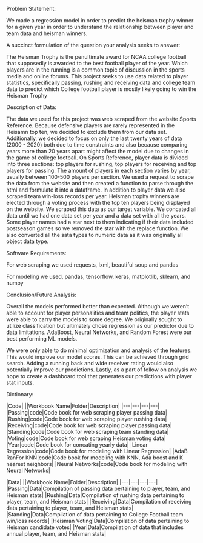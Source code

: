 Problem Statement: 

We made a regression model in order to predict the heisman trophy winner for a given year in order to understand the relationship between player and team data and heisman winners.

A succinct formulation of the question your analysis seeks to answer:

The Heisman Trophy is the penultimate award for NCAA college football that supposedly is awarded to the best football player of the year. Which players are in the running is a common topic of discussion in the sports media and online forums. This project seeks to use data related to player statistics, specifically passing, rushing and receiving data and college team data to predict which College football player is mostly likely going to win the Heisman Trophy


Description of Data: 

The data we used for this project was web scraped from the website Sports Reference. Because defensive players are rarely represented in the Heisamn top ten, we decided to exclude them from our data set. Additionally, we decided to focus on only the last twenty years of data (2000 - 2020) both due to time constraints and also because comparing years more than 20 years apart might affect the model due to changes in the game of college football. On Sports Reference, player data is divided into three sections: top players for rushing, top players for receiving and top players for passing. The amount of players in each section varies by year, usually between 100-500 players per section. We used a request to scrape the data from the website and then created a function to parse through the html and formulate it into a dataframe. In addition to player data we also scraped team win-loss records per year. Heisman trophy winners are elected through a voting process with the top ten players being displayed on the website. We scraped this data as our target variable. We concated all data  until we had one data set per year and a data set with all the years. Some player names had a star next to them indicating if their data included postseason games so we removed the star with the replace function. We also converted all the sata types to numeric data as it was originally all object data type. 


Software Requirements:

For web scraping we used requests, lxml, beautiful soup and pandas 

For modeling we used, pandas, tensorflow, keras, matplotlib, sklearn, and numpy


Conclusion/Future Analysis:

Overall the models performed better than expected. Although we weren’t able to account for player personalities and team politics, the player stats were able to carry the models to some degree. We originally sought to utilize classification but ultimately chose regression as our predictor due to data limitations. AdaBoost, Neural Networks, and Random Forest were our best performing ML models. 

We were only able to do minimal optimization and analysis of the features. This would improve our model scores. This can be achieved through grid search. Adding a running back and wide receiver rating would also potentially improve our predictions. Lastly, as a part of follow on analysis we hope to create a dashboard tool that generates our predictions with player stat inputs. 


Dictionary: 


|Code|
||Workbook Name|Folder|Description|
|---|---|---|---|
|Passing|code|Code book for web scraping player passing data| 
|Rushing|code|Code book for web scraping player rushing data|
|Receiving|code|Code book for web scraping player passing data|
|Standing|code|Code book for web scraping team standing data|
|Voting|code|Code book for web scraping Heisman voting data|
|Year|code|Code book for concating yearly data|
|Linear Regression|code|Code book for modeling with Linear Regression|
|AdaB RanFor KNN|code|Code book for modeling with KNN, Ada boost and K nearest neighbors|
|Neural Networks|code|Code book for modeling with Neural Networks|


|Data|
||Workbook Name|Folder|Description|
|---|---|---|---|
|Passing|Data|Compilation of passing data pertaining to player, team, and Heisman stats|
|Rushing|Data|Compilation of rushing data pertaining to player, team, and Heisman stats|
|Receiving|Data|Compilation of receiving data pertaining to player, team, and Heisman stats|
|Standing|Data|Compilation of data pertaining to College Football team win/loss records|
|Heisman Voting|Data|Compilation of data pertaining to Heisman candidate votes|
|Year|Data|Compilation of data that includes annual player, team, and Heisman stats|

